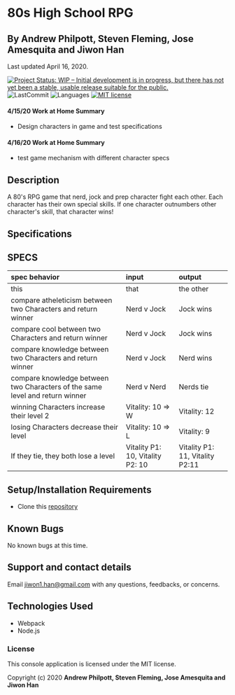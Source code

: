 # 80s High School RPG

## By Andrew Philpott, Steven Fleming, Jose Amesquita and Jiwon Han 
Last updated April 16, 2020.

[![Project Status: WIP – Initial development is in progress, but there has not yet been a stable, usable release suitable for the public.](https://www.repostatus.org/badges/latest/wip.svg)](https://www.repostatus.org/#wip)
![LastCommit](https://img.shields.io/github/last-commit/Andrew-Philpott/80s-rpg-game)
![Languages](https://img.shields.io/github/languages/top/Andrew-Philpott/80s-rpg-game)
[![MIT license](https://img.shields.io/badge/License-MIT-orange.svg)](https://lbesson.mit-license.org/)

#### 4/15/20 Work at Home Summary

- Design characters in game and test specifications

#### 4/16/20 Work at Home Summary

- test game mechanism with different character specs

## Description

A 80's RPG game that nerd, jock and prep character fight each other. Each character has their own special skills. If one character outnumbers other character's skill, that character wins!

## Specifications

## SPECS

| spec behavior                                                                | input                            | output                          |
| :--------------------------------------------------------------------------- | :------------------------------- | :------------------------------ |
| this                                                                         | that                             | the other                       |
| compare atheleticism between two Characters and return winner                | Nerd v Jock                      | Jock wins                       |
| compare cool between two Characters and return winner                        | Nerd v Jock                      | Jock wins                       |
| compare knowledge between two Characters and return winner                   | Nerd v Jock                      | Nerd wins                       |
| compare knowledge between two Characters of the same level and return winner | Nerd v Nerd                      | Nerds tie                       |
| winning Characters increase their level 2                                    | Vitality: 10 => W                | Vitality: 12                    |
| losing Characters decrease their level                                       | Vitality: 10 => L                | Vitality: 9                     |
| If they tie, they both lose a level                                          | Vitality P1: 10, Vitality P2: 10 | Vitality P1: 11, Vitality P2:11 |

## Setup/Installation Requirements

- Clone this [repository](https://github.com/Andrew-Philpott/80s-rpg-game.git)

## Known Bugs

No known bugs at this time.

## Support and contact details

Email jiwon1.han@gmail.com with any questions, feedbacks, or concerns.

## Technologies Used

- Webpack
- Node.js

### License

This console application is licensed under the MIT license.

Copyright (c) 2020 **Andrew Philpott, Steven Fleming, Jose Amesquita and Jiwon Han**
